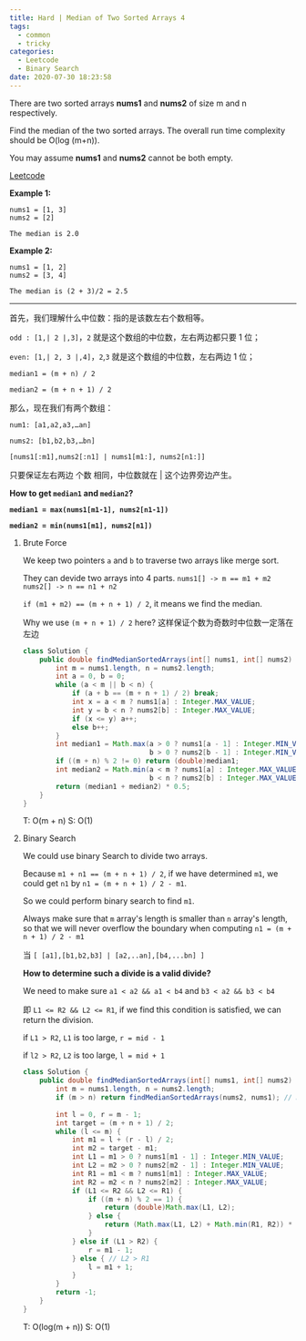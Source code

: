 ```yaml
---
title: Hard | Median of Two Sorted Arrays 4
tags:
  - common
  - tricky
categories:
  - Leetcode
  - Binary Search
date: 2020-07-30 18:23:58
---
```


There are two sorted arrays **nums1** and **nums2** of size m and n respectively.

Find the median of the two sorted arrays. The overall run time complexity should be O(log (m+n)).

You may assume **nums1** and **nums2** cannot be both empty.

[Leetcode](https://leetcode.com/problems/median-of-two-sorted-arrays/)

<!--more-->

**Example 1:**

```
nums1 = [1, 3]
nums2 = [2]

The median is 2.0
```

**Example 2:**

```
nums1 = [1, 2]
nums2 = [3, 4]

The median is (2 + 3)/2 = 2.5
```

---

首先，我们理解什么中位数：指的是该数左右个数相等。

`odd : [1,| 2 |,3]`，`2` 就是这个数组的中位数，左右两边都只要 1 位；

`even: [1,| 2, 3 |,4]`，`2`,`3` 就是这个数组的中位数，左右两边 1 位；

`median1 = (m + n) / 2`

`median2 = (m + n + 1) / 2`

那么，现在我们有两个数组：

`num1: [a1,a2,a3,…an]`

`nums2: [b1,b2,b3,…bn]`

`[nums1[:m1],nums2[:n1] | nums1[m1:], nums2[n1:]]`

只要保证左右两边 个数 相同，中位数就在 | 这个边界旁边产生。

**How to get `median1` and `median2`?**

**`median1 = max(nums1[m1-1], nums2[n1-1]) `**

**`median2 = min(nums1[m1], nums2[n1])`**

1. Brute Force

   We keep two pointers `a` and `b` to traverse two arrays like merge sort.

   They can devide two arrays into 4 parts. `nums1[] -> m == m1 + m2`  `nums2[] -> n == n1 + n2`

   `if (m1 + m2) == (m + n + 1) / 2`, it means we find the median.

   Why we use `(m + n + 1) / 2` here? 这样保证个数为奇数时中位数一定落在左边

   ```java
   class Solution {
       public double findMedianSortedArrays(int[] nums1, int[] nums2) {
           int m = nums1.length, n = nums2.length;
           int a = 0, b = 0;
           while (a < m || b < n) {
               if (a + b == (m + n + 1) / 2) break;
               int x = a < m ? nums1[a] : Integer.MAX_VALUE;
               int y = b < n ? nums2[b] : Integer.MAX_VALUE;
               if (x <= y) a++; 
               else b++;
           }
           int median1 = Math.max(a > 0 ? nums1[a - 1] : Integer.MIN_VALUE, 
                                  b > 0 ? nums2[b - 1] : Integer.MIN_VALUE);
           if ((m + n) % 2 != 0) return (double)median1;
           int median2 = Math.min(a < m ? nums1[a] : Integer.MAX_VALUE, 
                                  b < n ? nums2[b] : Integer.MAX_VALUE);
           return (median1 + median2) * 0.5;
       }
   }
   ```

   T: O(m + n)		S: O(1)

2. Binary Search

   We could use binary Search to divide two arrays.

   Because `m1 + n1 == (m + n + 1) / 2`, if we have determined `m1`, we could get `n1` by `n1 = (m + n + 1) / 2 - m1`.

   So we could perform binary search to find `m1`.

   Always make sure that `m` array's length is smaller than `n` array's length, so that we will never overflow the boundary when computing `n1 = (m + n + 1) / 2 - m1`

   当 `[ [a1],[b1,b2,b3] | [a2,..an],[b4,...bn] ]`

   **How to determine such a divide is a valid divide?**

   We need to make sure `a1 < a2 && a1 < b4` and `b3 < a2 && b3 < b4`

   即 `L1 <= R2 && L2 <= R1`, if we find this condition is satisfied, we can return the division.

   if `L1 > R2`, `L1` is too large, `r = mid - 1`

   if `l2 > R2`, `L2` is too large, `l = mid + 1`

   ```java
   class Solution {
       public double findMedianSortedArrays(int[] nums1, int[] nums2) {
           int m = nums1.length, n = nums2.length;
           if (m > n) return findMedianSortedArrays(nums2, nums1); // make sure m > n
           
           int l = 0, r = m - 1;
           int target = (m + n + 1) / 2;
           while (l <= m) {
               int m1 = l + (r - l) / 2;
               int m2 = target - m1;
               int L1 = m1 > 0 ? nums1[m1 - 1] : Integer.MIN_VALUE;
               int L2 = m2 > 0 ? nums2[m2 - 1] : Integer.MIN_VALUE;
               int R1 = m1 < m ? nums1[m1] : Integer.MAX_VALUE;
               int R2 = m2 < n ? nums2[m2] : Integer.MAX_VALUE;
               if (L1 <= R2 && L2 <= R1) {
                   if ((m + n) % 2 == 1) {
                       return (double)Math.max(L1, L2);
                   } else {
                       return (Math.max(L1, L2) + Math.min(R1, R2)) * 0.5;
                   }
               } else if (L1 > R2) {
                   r = m1 - 1;
               } else { // L2 > R1
                   l = m1 + 1; 
               }
           }
           return -1;
       }
   }
   ```

   T: O(log(m + n))				S: O(1)

   

